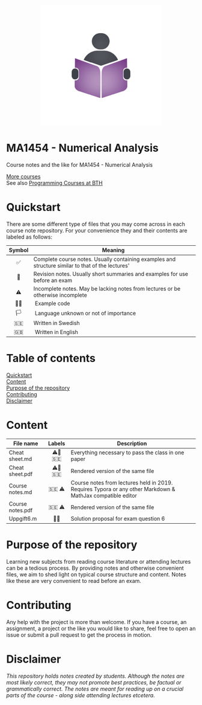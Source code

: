 <p align="center">
  <img alt="Logo" src="https://github.com/CourseNotesBTH/MA1454/raw/master/logo.png">
</p>

MA1454 - Numerical Analysis
======

Course notes and the like for MA1454 - Numerical Analysis

[More courses](https://github.com/CourseNotesBTH) <br />
See also [Programming Courses at BTH](https://github.com/ProgrammingCoursesBTH)

# Quickstart
<a name="quickstart"></a>

There are some different type of files that you may come across in each course note repository. For your convenience they and their contents are labeled as follows:

| Symbol | Meaning |
| :----: | ------- |
| ✅  | Complete course notes. Usually containing examples and structure similar to that of the lectures' |
| 📝 | Revision notes. Usually short summaries and examples for use before an exam |
| ⚠️ | Incomplete notes. May be lacking notes from lectures or be otherwise incomplete |
| 👨‍💻 | Example code |
| 🏳️ | Language unknown or not of importance |
| 🇸🇪 | Written in Swedish |
| 🇬🇧 | Written in English |

# Table of contents

[Quickstart](#quickstart)<br/>
[Content]("#content")<br />
[Purpose of the repository]("#purpose")<br />
[Contributing](#contributing)<br/>
[Disclaimer](#disclaimer)

# Content
<a name="content"></a>

| File name | Labels | Description |
| --------- | :----: | ----------- |
| Cheat sheet.md | ⚠️📝  🇸🇪 | Everything necessary to pass the class in one paper |
| Cheat sheet.pdf | ⚠️📝 🇸🇪 | Rendered version of the same file |
| Course notes.md | 🇸🇪 ⚠️ | Course notes from lectures held in 2019. Requires Typora or any other Markdown & MathJax compatible editor |
| Course notes.pdf | 🇸🇪 ⚠️ | Rendered version of the same file |
| Uppgift6.m | 👨‍💻 | Solution proposal for exam question 6 |

# Purpose of the repository
<a name="purpose"></a>

Learning new subjects from reading course literature or attending lectures can be a tedious process. By providing notes and otherwise convenient files, we aim to shed light on typical course structure and content. Notes like these are very convenient to read before an exam.

# Contributing
<a name="contributing"></a>

Any help with the project is more than welcome. If you have a course, an assignment, a project or the like you would like to share, feel free to open an issue or submit a pull request to get the process in motion.

# Disclaimer
<a name="disclaimer"></a>

_This repository holds notes created by students. Although the notes are most likely correct, they may not promote best practices, be factual or grammatically correct. The notes are meant for reading up on a crucial parts of the course - along side attending lectures etcetera._
